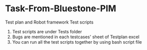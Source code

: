 # Task-From-Bluestone-PIM
Test plan and Robot framework Test scripts 
1. Test scripts are under Tests folder
2. Bugs are mentioned in each testcases' sheet of Testplan excel
3. You can run all the test scripts together by using bash script file
